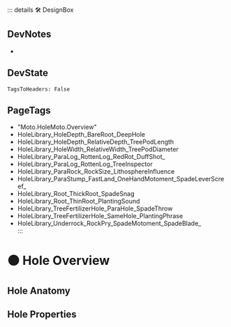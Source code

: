::: details 🛠 <dev>DesignBox</dev>

## DevNotes

-

## DevState

`TagsToHeaders: False`

<h2>PageTags</h2>

- "Moto.HoleMoto.Overview"
- HoleLibrary_HoleDepth_BareRoot_DeepHole												
- HoleLibrary_HoleDepth_RelativeDepth_TreePodLength												
- HoleLibrary_HoleWidth_RelativeWidth_TreePodDiameter												
- HoleLibrary_ParaLog_RottenLog_RedRot_DuffShot_												
- HoleLibrary_ParaLog_RottenLog_TreeInspector												
- HoleLibrary_ParaRock_RockSize_LithosphereInfluence												
- HoleLibrary_ParaStump_FastLand_OneHandMotoment_SpadeLeverScreef_												
- HoleLibrary_Root_ThickRoot_SpadeSnag												
- HoleLibrary_Root_ThinRoot_PlantingSound												
- HoleLibrary_TreeFertilizerHole_ParaHole_SpadeThrow												
- HoleLibrary_TreeFertilizerHole_SameHole_PlantingPhrase												
- HoleLibrary_Underrock_RockPry_SpadeMotoment_SpadeBlade_																									
:::

# 🟠 <moto>Hole Overview</moto>

## Hole Anatomy

## Hole Properties